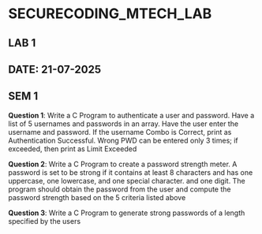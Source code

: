 # SECURECODING_MTECH_LAB
## LAB 1 
## DATE: 21-07-2025
## SEM 1
**Question 1**: Write a C Program to authenticate a user and password. Have a list of 5 usernames and passwords in an array. Have the user enter the username and password. If the username Combo is Correct, print as Authentication Successful. Wrong PWD can be entered only 3 times; if exceeded, then print as Limit Exceeded 

**Question 2**: Write a C Program to create a password strength meter. A password is set to be strong if it contains at least 8 characters and has one uppercase, one lowercase, and one special character. and one digit. The program should obtain the password from the user and compute the password strength based on the 5 criteria listed above 

**Question 3**: Write a C Program to generate strong passwords of a length specified by the users 
